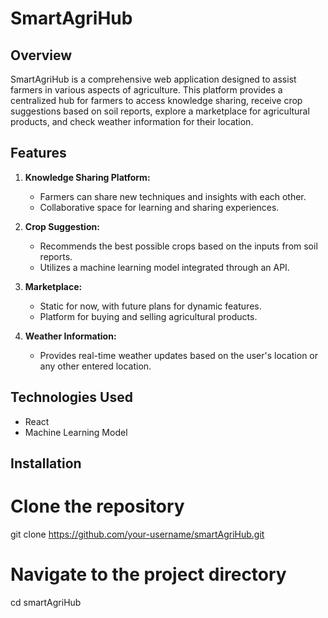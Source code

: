 # SmartAgriHub

## Overview

SmartAgriHub is a comprehensive web application designed to assist farmers in various aspects of agriculture. This platform provides a centralized hub for farmers to access knowledge sharing, receive crop suggestions based on soil reports, explore a marketplace for agricultural products, and check weather information for their location.

## Features

1. **Knowledge Sharing Platform:**
   - Farmers can share new techniques and insights with each other.
   - Collaborative space for learning and sharing experiences.

2. **Crop Suggestion:**
   - Recommends the best possible crops based on the inputs from soil reports.
   - Utilizes a machine learning model integrated through an API.

3. **Marketplace:**
   - Static for now, with future plans for dynamic features.
   - Platform for buying and selling agricultural products.

4. **Weather Information:**
   - Provides real-time weather updates based on the user's location or any other entered location.

## Technologies Used

- React
- Machine Learning Model 

## Installation

# Clone the repository
git clone https://github.com/your-username/smartAgriHub.git

# Navigate to the project directory
cd smartAgriHub


